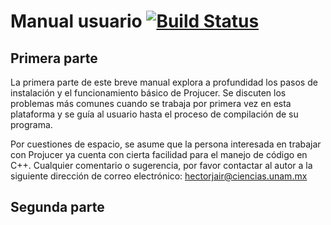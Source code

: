 # Manual usuario [![Build Status](https://img.shields.io/badge/Estado%3A-Terminado-green)](https://img.shields.io/badge/Estado%3A-Terminado-green)



## Primera parte

La primera parte de este breve manual explora a profundidad los pasos de instalación y el funcionamiento básico de Projucer. Se discuten los problemas más comunes cuando se trabaja por primera vez en esta plataforma y se guía al usuario hasta el proceso de compilación de 
su programa. 

Por cuestiones de espacio, se asume que la persona interesada en trabajar con Projucer ya cuenta con cierta facilidad para el manejo de código en C++. Cualquier comentario o sugerencia, por favor contactar al autor a la siguiente dirección de correo electrónico: <hectorjair@ciencias.unam.mx>

## Segunda parte
